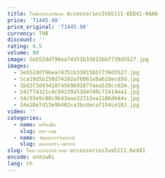 ```yaml
---
title: ใหม่เบรกเกอร์และ Accessories3VA5111-6ED41-0AA0
price: '71445.98'
price_original: '71445.98'
currency: THB
discount: ''
rating: 4.5
volume: 90
image: Seb52dd796ea74351b33015bb7739d5527.jpg
images:
  - Seb52dd796ea74351b33015bb7739d5527.jpg
  - Sca19d5b250d74282af6061e8a62decd5U.jpg
  - Sbd2f3d43418f4569b91877aea520cc02m.jpg
  - S42f74321c4c94239a53d4f40c72414ea1.jpg
  - S4c93e9c08c9b43aaa32312ea2186d644v.jpg
  - S4e28e7d13e9b402ca3bcdecaf154ce18J.jpg
video: ''
categories:
  - name: เครื่องมือ
    slug: เคร-องม
  - name: วัดและการวิเคราะห์
    slug: ดและการว-เคราะห
slug: ใหม-เบรกเกอร-และ-accessories3va5111-6ed41
encode: onXzw0i
lang: th
---
```

  